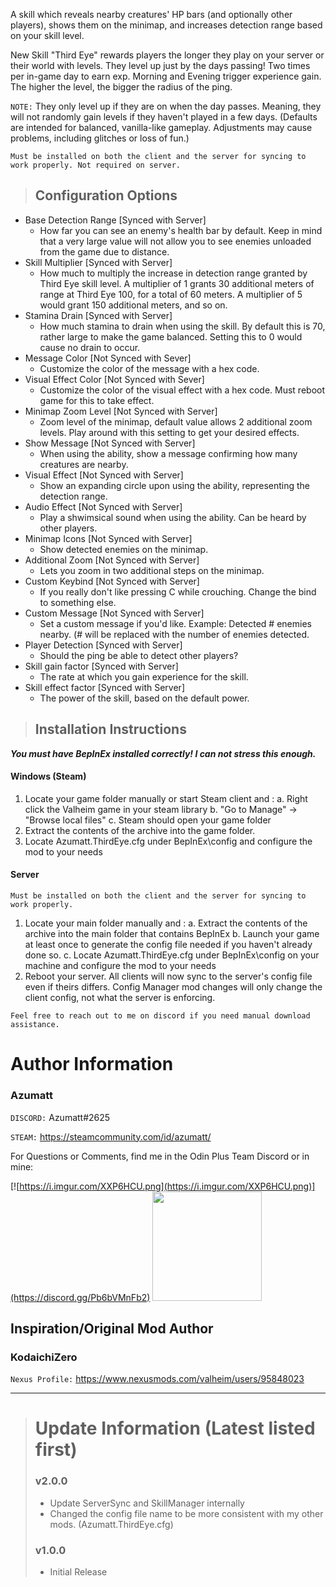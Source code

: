 A skill which reveals nearby creatures' HP bars (and optionally other players), shows them on the minimap, and increases detection range based on your skill level.

New Skill "Third Eye" rewards players the longer they play on your server or their world with levels. They level up just by the days passing! Two times per in-game day to earn exp. Morning and Evening trigger experience gain.
The higher the level, the bigger the radius of the ping.

`NOTE:` They only level up if they are on when the day passes. Meaning, they will not randomly gain levels if they haven't played in a few days. (Defaults are intended for balanced, vanilla-like gameplay. Adjustments may cause problems, including glitches or loss of fun.)

`﻿Must be installed on both the client and the server for syncing to work properly. Not required on server.`

> ## Configuration Options

* Base Detection Range [Synced with Server]
    * How far you can see an enemy's health bar by default. Keep in mind that a very large value will not allow you to see enemies unloaded from the game due to distance.
* Skill Multiplier   [Synced with Server]
    * How much to multiply the increase in detection range granted by Third Eye skill level. A multiplier of 1 grants 30 additional meters of range at Third Eye 100, for a total of 60 meters. A multiplier of 5 would grant 150 additional meters, and so on.
* Stamina Drain [Synced with Server]
    * How much stamina to drain when using the skill. By default this is 70, rather large to make the game balanced. Setting this to 0 would cause no drain to occur.
* Message Color [Not Synced with Sever]
    * Customize the color of the message with a hex code.
* Visual Effect Color [Not Synced with Sever]
    * Customize the color of the visual effect with a hex code. Must reboot game for this to take effect.
* Minimap Zoom Level [Not Synced with Server]
    * Zoom level of the minimap, default value allows 2 additional zoom levels. Play around with this setting to get your desired effects.
* Show Message [Not Synced with Server]
    * When using the ability, show a message confirming how many creatures are nearby.
* Visual Effect [Not Synced with Server]
    * Show an expanding circle upon using the ability, representing the detection range.
* Audio Effect [Not Synced with Server]
    * Play a shwimsical sound when using the ability. Can be heard by other players.
* Minimap Icons [Not Synced with Server]
    * Show detected enemies on the minimap.
* Additional Zoom [Not Synced with Server]
    * Lets you zoom in two additional steps on the minimap.
* Custom Keybind [Not Synced with Server]
    * If you really don't like pressing C while crouching. Change the bind to something else.
* Custom Message [Not Synced with Server]
    * Set a custom message if you'd like. Example: Detected # enemies nearby. (# will be replaced with the number of enemies detected.
* Player Detection [Synced with Server]
    * Should the ping be able to detect other players?
* Skill gain factor [Synced with Server]
    * The rate at which you gain experience for the skill.
* Skill effect factor [Synced with Server]
    * The power of the skill, based on the default power.


> ## Installation Instructions
***You must have BepInEx installed correctly! I can not stress this enough.***

#### Windows (Steam)
1. Locate your game folder manually or start Steam client and :
   a. Right click the Valheim game in your steam library
   b. "Go to Manage" -> "Browse local files"
   c. Steam should open your game folder
2. Extract the contents of the archive into the game folder.
3. Locate Azumatt.ThirdEye.cfg under BepInEx\config and configure the mod to your needs

#### Server

`﻿Must be installed on both the client and the server for syncing to work properly.`
1. Locate your main folder manually and :
   a. Extract the contents of the archive into the main folder that contains BepInEx
   b. Launch your game at least once to generate the config file needed if you haven't already done so.
   c. Locate Azumatt.ThirdEye.cfg under BepInEx\config on your machine and configure the mod to your needs
2. Reboot your server. All clients will now sync to the server's config file even if theirs differs. Config Manager mod changes will only change the client config, not what the server is enforcing.


`Feel free to reach out to me on discord if you need manual download assistance.`


# Author Information

### Azumatt

`DISCORD:` Azumatt#2625

`STEAM:` https://steamcommunity.com/id/azumatt/﻿


For Questions or Comments, find me in the Odin Plus Team Discord or in mine:

[![https://i.imgur.com/XXP6HCU.png](https://i.imgur.com/XXP6HCU.png)](https://discord.gg/Pb6bVMnFb2)
<a href="https://discord.gg/pdHgy6Bsng"><img src="https://i.imgur.com/Xlcbmm9.png" href="https://discord.gg/pdHgy6Bsng" width="175" height="175"></a>


## Inspiration/Original Mod Author

### KodaichiZero
`Nexus Profile:` https://www.nexusmods.com/valheim/users/95848023

***
> # Update Information (Latest listed first)
> ### v2.0.0
> - Update ServerSync and SkillManager internally
> - Changed the config file name to be more consistent with my other mods. (Azumatt.ThirdEye.cfg)
> ### v1.0.0
> - Initial Release
